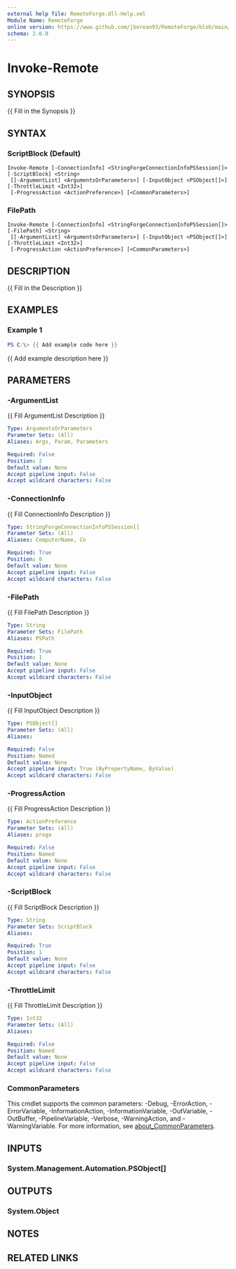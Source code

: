```yaml
---
external help file: RemoteForge.dll-Help.xml
Module Name: RemoteForge
online version: https://www.github.com/jborean93/RemoteForge/blob/main/docs/en-US/Invoke-Remote.md
schema: 2.0.0
---
```


# Invoke-Remote

## SYNOPSIS
{{ Fill in the Synopsis }}

## SYNTAX

### ScriptBlock (Default)
```
Invoke-Remote [-ConnectionInfo] <StringForgeConnectionInfoPSSession[]> [-ScriptBlock] <String>
 [[-ArgumentList] <ArgumentsOrParameters>] [-InputObject <PSObject[]>] [-ThrottleLimit <Int32>]
 [-ProgressAction <ActionPreference>] [<CommonParameters>]
```

### FilePath
```
Invoke-Remote [-ConnectionInfo] <StringForgeConnectionInfoPSSession[]> [-FilePath] <String>
 [[-ArgumentList] <ArgumentsOrParameters>] [-InputObject <PSObject[]>] [-ThrottleLimit <Int32>]
 [-ProgressAction <ActionPreference>] [<CommonParameters>]
```

## DESCRIPTION
{{ Fill in the Description }}

## EXAMPLES

### Example 1
```powershell
PS C:\> {{ Add example code here }}
```

{{ Add example description here }}

## PARAMETERS

### -ArgumentList
{{ Fill ArgumentList Description }}

```yaml
Type: ArgumentsOrParameters
Parameter Sets: (All)
Aliases: Args, Param, Parameters

Required: False
Position: 2
Default value: None
Accept pipeline input: False
Accept wildcard characters: False
```

### -ConnectionInfo
{{ Fill ConnectionInfo Description }}

```yaml
Type: StringForgeConnectionInfoPSSession[]
Parameter Sets: (All)
Aliases: ComputerName, Cn

Required: True
Position: 0
Default value: None
Accept pipeline input: False
Accept wildcard characters: False
```

### -FilePath
{{ Fill FilePath Description }}

```yaml
Type: String
Parameter Sets: FilePath
Aliases: PSPath

Required: True
Position: 1
Default value: None
Accept pipeline input: False
Accept wildcard characters: False
```

### -InputObject
{{ Fill InputObject Description }}

```yaml
Type: PSObject[]
Parameter Sets: (All)
Aliases:

Required: False
Position: Named
Default value: None
Accept pipeline input: True (ByPropertyName, ByValue)
Accept wildcard characters: False
```

### -ProgressAction
{{ Fill ProgressAction Description }}

```yaml
Type: ActionPreference
Parameter Sets: (All)
Aliases: proga

Required: False
Position: Named
Default value: None
Accept pipeline input: False
Accept wildcard characters: False
```

### -ScriptBlock
{{ Fill ScriptBlock Description }}

```yaml
Type: String
Parameter Sets: ScriptBlock
Aliases:

Required: True
Position: 1
Default value: None
Accept pipeline input: False
Accept wildcard characters: False
```

### -ThrottleLimit
{{ Fill ThrottleLimit Description }}

```yaml
Type: Int32
Parameter Sets: (All)
Aliases:

Required: False
Position: Named
Default value: None
Accept pipeline input: False
Accept wildcard characters: False
```

### CommonParameters
This cmdlet supports the common parameters: -Debug, -ErrorAction, -ErrorVariable, -InformationAction, -InformationVariable, -OutVariable, -OutBuffer, -PipelineVariable, -Verbose, -WarningAction, and -WarningVariable. For more information, see [about_CommonParameters](http://go.microsoft.com/fwlink/?LinkID=113216).

## INPUTS

### System.Management.Automation.PSObject[]
## OUTPUTS

### System.Object
## NOTES

## RELATED LINKS
